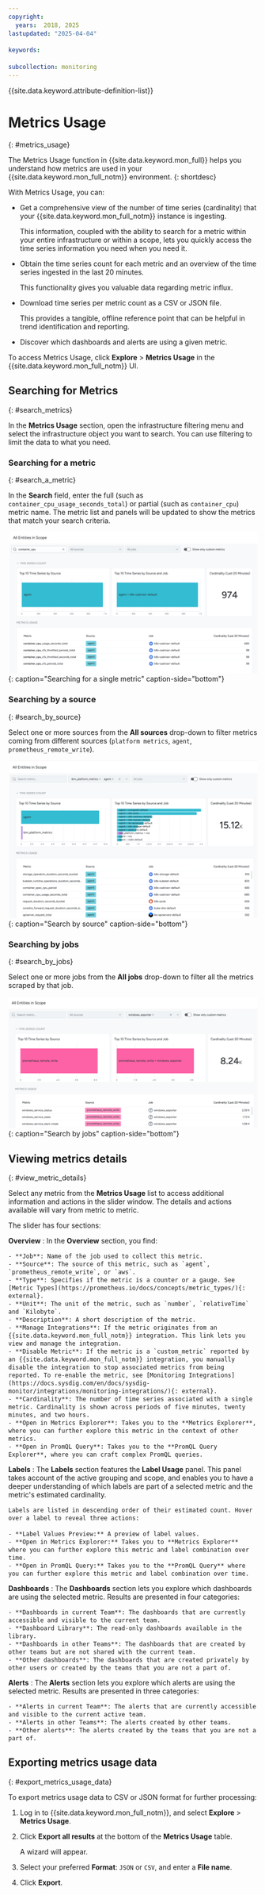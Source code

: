 ```yaml
---
copyright:
  years:  2018, 2025
lastupdated: "2025-04-04"

keywords:

subcollection: monitoring
---
```


{{site.data.keyword.attribute-definition-list}}

# Metrics Usage
{: #metrics_usage}

The Metrics Usage function in {{site.data.keyword.mon_full}} helps you understand how metrics are used in your {{site.data.keyword.mon_full_notm}} environment.
{: shortdesc} 

With Metrics Usage, you can:

- Get a comprehensive view of the number of time series (cardinality) that your {{site.data.keyword.mon_full_notm}} instance is ingesting.

   This information, coupled with the ability to search for a metric within your entire infrastructure or within a scope, lets you quickly access the time series information you need when you need it.

- Obtain the time series count for each metric and an overview of the time series ingested in the last 20 minutes.

   This functionality gives you valuable data regarding metric influx.

- Download time series per metric count as a CSV or JSON file.

   This provides a tangible, offline reference point that can be helpful in trend identification and reporting.

- Discover which dashboards and alerts are using a given metric.

To access Metrics Usage, click **Explore** > **Metrics Usage** in the {{site.data.keyword.mon_full_notm}} UI.

## Searching for Metrics
{: #search_metrics}

In the **Metrics Usage** section, open the infrastructure filtering menu and select the infrastructure object you want to search. You can use filtering to limit the data to what you need.

### Searching for a metric
{: #search_a_metric}

In the **Search** field, enter the full (such as `container_cpu_usage_seconds_total`) or partial (such as `container_cpu`) metric name. The metric list and panels will be updated to show the metrics that match your search criteria.

![Searching for a single metric](images/metrics-usage-search-metric.png "Searching for a single metric"){: caption="Searching for a single metric" caption-side="bottom"}

### Searching by a source
{: #search_by_source}

Select one or more sources from the **All sources** drop-down to filter metrics coming from different sources (`platform metrics`, `agent`, `prometheus_remote_write`).

![Search by source](images/metrics-usage-search-source.png "Search by source"){: caption="Search by source"  caption-side="bottom"}

### Searching by jobs
{: #search_by_jobs}

Select one or more jobs from the **All jobs** drop-down to filter all the metrics scraped by that job.  

![Search by jobs](images/metrics-usage-search-job.png "Search by jobs"){: caption="Search by jobs" caption-side="bottom"}


## Viewing metrics details
{: #view_metric_details}

Select any metric from the **Metrics Usage** list to access additional information and actions in the slider window. The details and actions available will vary from metric to metric.

The slider has four sections:

**Overview**
:   In the **Overview** section, you find:

    - **Job**: Name of the job used to collect this metric.
    - **Source**: The source of this metric, such as `agent`, `prometheus_remote_write`, or `aws`.
    - **Type**: Specifies if the metric is a counter or a gauge. See [Metric Types](https://prometheus.io/docs/concepts/metric_types/){: external}.
    - **Unit**: The unit of the metric, such as `number`, `relativeTime` and `Kilobyte`.
    - **Description**: A short description of the metric.
    - **Manage Integrations**: If the metric originates from an {{site.data.keyword.mon_full_notm}} integration. This link lets you view and manage the integration.
    - **Disable Metric**: If the metric is a `custom_metric` reported by an {{site.data.keyword.mon_full_notm}} integration, you manually disable the integration to stop associated metrics from being reported. To re-enable the metric, see [Monitoring Integrations](https://docs.sysdig.com/en/docs/sysdig-monitor/integrations/monitoring-integrations/){: external}.
    - **Cardinality**: The number of time series associated with a single metric. Cardinality is shown across periods of five minutes, twenty minutes, and two hours.
    - **Open in Metrics Explorer**: Takes you to the **Metrics Explorer**, where you can further explore this metric in the context of other metrics.
    - **Open in PromQL Query**: Takes you to the **PromQL Query Explorer**, where you can craft complex PromQL queries.

**Labels**
:   The **Labels** section features the **Label Usage** panel. This panel takes account of the active grouping and scope, and enables you to have a deeper understanding of which labels are part of a selected metric and the metric's estimated cardinality.

    Labels are listed in descending order of their estimated count. Hover over a label to reveal three actions:

    - **Label Values Preview:** A preview of label values.
    - **Open in Metrics Explorer:** Takes you to **Metrics Explorer** where you can further explore this metric and label combination over time.
    - **Open in PromQL Query:** Takes you to the **PromQL Query** where you can further explore this metric and label combination over time.

**Dashboards**
:   The **Dashboards** section lets you explore which dashboards are using the selected metric. Results are presented in four categories:

    - **Dashboards in current Team**: The dashboards that are currently accessible and visible to the current team.
    - **Dashboard Library**: The read-only dashboards available in the library.
    - **Dashboards in other Teams**: The dashboards that are created by other teams but are not shared with the current team.
    - **Other dashboards**: The dashboards that are created privately by other users or created by the teams that you are not a part of.

**Alerts**
:   The **Alerts** section lets you explore which alerts are using the selected metric. Results are presented in three categories:

    - **Alerts in current Team**: The alerts that are currently accessible and visible to the current active team.
    - **Alerts in other Teams**: The alerts created by other teams.
    - **Other alerts**: The alerts created by the teams that you are not a part of.

## Exporting metrics usage data
{: #export_metrics_usage_data}

To export metrics usage data to CSV or JSON format for further processing:

1. Log in to  {{site.data.keyword.mon_full_notm}}, and select **Explore** > **Metrics Usage**.

2. Click **Export all results** at the bottom of the **Metrics Usage** table.

   A wizard will appear.

3. Select your preferred **Format**: `JSON` or `CSV`, and enter a **File name**.

4. Click **Export**.
